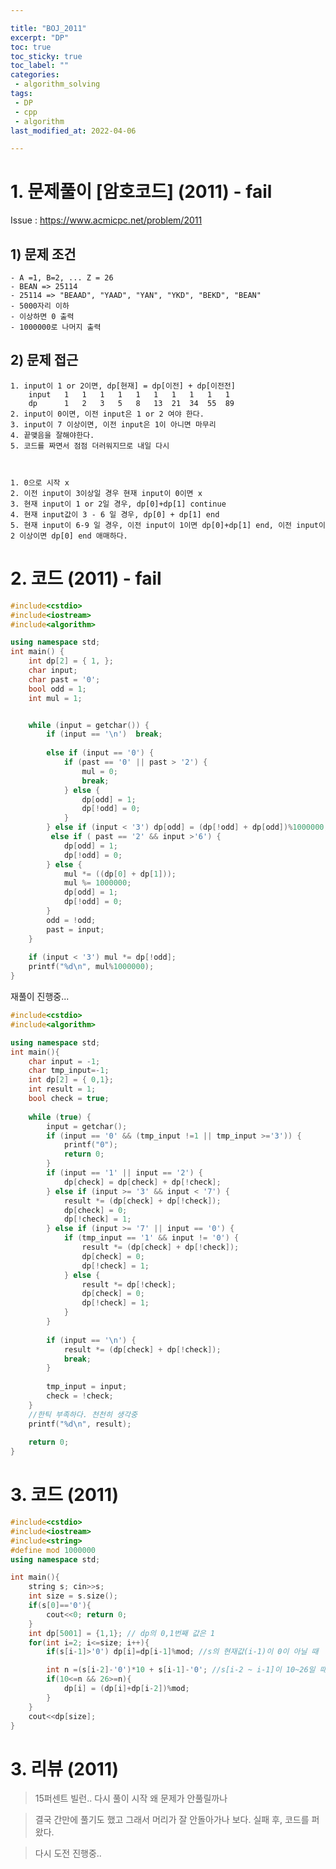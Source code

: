```yaml
---

title: "BOJ_2011"  
excerpt: "DP"  
toc: true  
toc_sticky: true  
toc_label: ""  
categories:  
 - algorithm_solving  
tags:  
 - DP  
 - cpp  
 - algorithm
last_modified_at: 2022-04-06

---
```


# 1. 문제풀이 [암호코드] (2011) - fail
Issue : <https://www.acmicpc.net/problem/2011>
## 1) 문제 조건
	- A =1, B=2, ... Z = 26
	- BEAN => 25114
	- 25114 => "BEAAD", "YAAD", "YAN", "YKD", "BEKD", "BEAN" 
	- 5000자리 이하
	- 이상하면 0 출력
	- 1000000로 나머지 출력

## 2)  문제 접근
	1. input이 1 or 2이면, dp[현재] = dp[이전] + dp[이전전]
		input	1	1	1	1	1	1	1	1	1	1	
		dp		1	2	3	5	8	13	21	34	55	89
	2. input이 0이면, 이전 input은 1 or 2 여야 한다.
	3. input이 7 이상이면, 이전 input은 1이 아니면 마무리
	4. 끝맺음을 잘해야한다.
	5. 코드를 짜면서 점점 더러워지므로 내일 다시



	1. 0으로 시작 x
	2. 이전 input이 3이상일 경우 현재 input이 0이면 x
	3. 현재 input이 1 or 2일 경우, dp[0]+dp[1] continue
	4. 현재 input값이 3 - 6 일 경우, dp[0] + dp[1] end
	5. 현재 input이 6-9 일 경우, 이전 input이 1이면 dp[0]+dp[1] end, 이전 input이 2 이상이면 dp[0] end 애매하다.

# 2. 코드  (2011) - fail

```cpp
#include<cstdio>
#include<iostream>
#include<algorithm>

using namespace std;
int main() {
	int dp[2] = { 1, };
	char input;
	char past = '0';
	bool odd = 1;
	int mul = 1;


	while (input = getchar()) {
		if (input == '\n') 	break;
		
		else if (input == '0') {
			if (past == '0' || past > '2') {
				mul = 0;
				break;
			} else {
				dp[odd] = 1;
				dp[!odd] = 0;
			}
		} else if (input < '3')	dp[odd] = (dp[!odd] + dp[odd])%1000000;
		 else if ( past == '2' && input >'6') {
			dp[odd] = 1;
			dp[!odd] = 0;
		} else {
			mul *= ((dp[0] + dp[1]));
			mul %= 1000000;
			dp[odd] = 1;
			dp[!odd] = 0;
		}
		odd = !odd;
		past = input;
	}
	
	if (input < '3') mul *= dp[!odd];
	printf("%d\n", mul%1000000);
}

```
재풀이 진행중...
```cpp
#include<cstdio>
#include<algorithm>

using namespace std;
int main(){
	char input = -1;
	char tmp_input=-1;
	int dp[2] = { 0,1};
	int result = 1;
	bool check = true;
	
	while (true) {
		input = getchar();
		if (input == '0' && (tmp_input !=1 || tmp_input >='3')) {
			printf("0");
			return 0;
		} 
		if (input == '1' || input == '2') {
			dp[check] = dp[check] + dp[!check];
		} else if (input >= '3' && input < '7') {
			result *= (dp[check] + dp[!check]);
			dp[check] = 0;
			dp[!check] = 1;
		} else if (input >= '7' || input == '0') {
			if (tmp_input == '1' && input != '0') {
				result *= (dp[check] + dp[!check]);
				dp[check] = 0;
				dp[!check] = 1;
			} else {
				result *= dp[!check];
				dp[check] = 0;
				dp[!check] = 1;
			}
		}
		
		if (input == '\n') {
			result *= (dp[check] + dp[!check]);
			break;
		}
		
		tmp_input = input;
		check = !check;
	}
	//한틱 부족하다. 천천히 생각중
	printf("%d\n", result);
	
	return 0;
}


```
# 3. 코드  (2011)

```cpp
#include<cstdio>
#include<iostream>
#include<string>
#define mod 1000000
using namespace std;

int main(){
	string s; cin>>s;
	int size = s.size();
	if(s[0]=='0'){
		cout<<0; return 0;
	}
	int dp[5001] = {1,1}; // dp의 0,1번째 값은 1
	for(int i=2; i<=size; i++){
		if(s[i-1]>'0') dp[i]=dp[i-1]%mod; //s의 현재값(i-1)이 0이 아닐 때

		int n =(s[i-2]-'0')*10 + s[i-1]-'0'; //s[i-2 ~ i-1]이 10~26일 때
		if(10<=n && 26>=n){
			dp[i] = (dp[i]+dp[i-2])%mod;
		}
	}
	cout<<dp[size];
}

```
# 3. 리뷰 (2011)

>	15퍼센트 빌런..
> 다시 풀이 시작 왜 문제가 안풀릴까나

> 결국 간만에 풀기도 했고 그래서 머리가 잘 안돌아가나 보다. 실패 후, 코드를 퍼왔다.

> 다시 도전 진행중..


